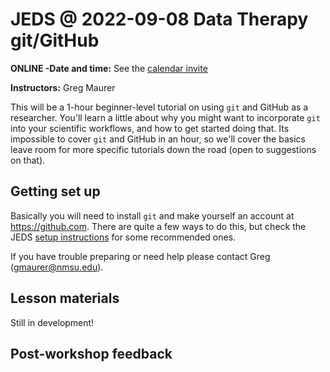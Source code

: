# JEDS @ 2022-09-08 Data Therapy git/GitHub

**ONLINE -Date and time:** See the [calendar invite](https://www.google.com/calendar/event?eid=YWlta3ZsZDUzbzdsM3VkbWVjN2ZwNDExbzBfMjAyMjA5MDhUMjEwMDAwWiBkczVtNnF0NTRsYm9xYm85Z3QxNDhzcjJjMEBn)

**Instructors:** Greg Maurer

This will be a 1-hour beginner-level tutorial on using `git` and GitHub as a researcher. You'll learn a little about why you might want to incorporate `git` into your scientific workflows, and how to get started doing that. Its impossible to cover `git` and GitHub in an hour, so we'll cover the basics leave room for more specific tutorials down the road (open to suggestions on that).

## Getting set up

Basically you will need to install `git` and make yourself an account at <https://github.com>. There are quite a few ways to do this, but check the JEDS [setup instructions](../../episodes/setup) for some recommended ones.

If you have trouble preparing or need help please contact Greg (<gmaurer@nmsu.edu>).

## Lesson materials

Still in development!

## Post-workshop feedback


